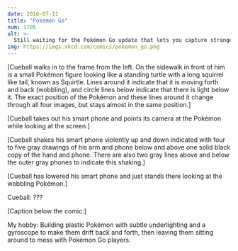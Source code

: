 ```yaml
---
date: 2016-07-11
title: "Pokémon Go"
num: 1705
alt: >-
  Still waiting for the Pokémon Go update that lets you capture strangers' pets.
img: https://imgs.xkcd.com/comics/pokemon_go.png
---
```

[Cueball walks in to the frame from the left. On the sidewalk in front of him is a small Pokémon figure looking like a standing turtle with a long squirrel like tail, known as Squirtle. Lines around it indicate that it is moving forth and back (wobbling), and circle lines below indicate that there is light below it. The exact position of the Pokémon and these lines around it change through all four images, but stays almost in the same position.]

[Cueball takes out his smart phone and points its camera at the Pokémon while looking at the screen.]

[Cueball shakes his smart phone violently up and down indicated with four to five gray drawings of his arm and phone below and above one solid black copy of the hand and phone. There are also two gray lines above and below the outer gray phones to indicate this shaking.]

[Cueball has lowered his smart phone and just stands there looking at the wobbling Pokémon.]

Cueball: ???

[Caption below the comic:]

My hobby: Building plastic Pokémon with subtle underlighting and a gyroscope to make them drift back and forth, then leaving them sitting around to mess with Pokémon Go players.